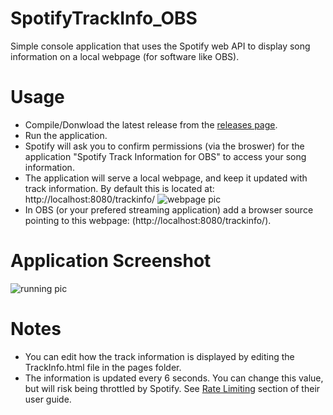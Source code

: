 # SpotifyTrackInfo_OBS
Simple console application that uses the Spotify web API to display song information on a local webpage (for software like OBS).

# Usage
- Compile/Donwload the latest release from the [releases page](https://github.com/LoghamLogan/SpotifyTrackInfo_OBS/releases).
- Run the application.
- Spotify will ask you to confirm permissions (via the broswer) for the application "Spotify Track Information for OBS" to access your song information.
- The application will serve a local webpage, and keep it updated with track information. By default this is located at: http://localhost:8080/trackinfo/
![webpage pic](https://raw.githubusercontent.com/LoghamLogan/SpotifyTrackInfo_OBS/master/screenshots/trackinfopage.png)
- In OBS (or your prefered streaming application) add a browser source pointing to this webpage: (http://localhost:8080/trackinfo/).

# Application Screenshot
![running pic](https://raw.githubusercontent.com/LoghamLogan/SpotifyTrackInfo_OBS/master/screenshots/running.png)

# Notes
- You can edit how the track information is displayed by editing the TrackInfo.html file in the pages folder.
- The information is updated every 6 seconds. You can change this value, but will risk being throttled by Spotify. See [Rate Limiting](https://developer.spotify.com/web-api/user-guide/#rate-limiting) section of their user guide.